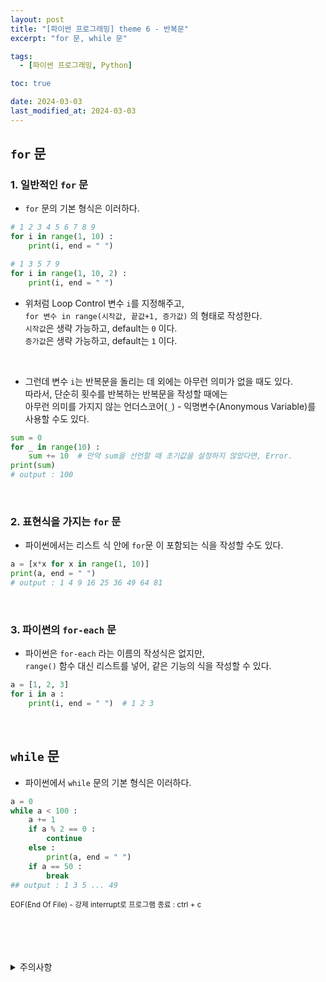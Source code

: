 ```yaml
---
layout: post
title: "[파이썬 프로그래밍] theme 6 - 반복문"
excerpt: "for 문, while 문"

tags:
  - [파이썬 프로그래밍, Python]

toc: true

date: 2024-03-03
last_modified_at: 2024-03-03
---
```

## `for` 문
### 1. 일반적인 `for` 문
- `for` 문의 기본 형식은 이러하다.  

```python
# 1 2 3 4 5 6 7 8 9
for i in range(1, 10) :
    print(i, end = " ")

# 1 3 5 7 9
for i in range(1, 10, 2) :
    print(i, end = " ")
```

- 위처럼 Loop Control 변수 `i`를 지정해주고,  
`for 변수 in range(시작값, 끝값+1, 증가값)` 의 형태로 작성한다.  
`시작값`은 생략 가능하고, default는 `0` 이다.  
`증가값`은 생략 가능하고, default는 `1` 이다.  
<br>

- 그런데 변수 `i`는 반복문을 돌리는 데 외에는 아무런 의미가 없을 때도 있다.  
따라서, 단순히 횟수를 반복하는 반복문을 작성할 때에는  
아무런 의미를 가지지 않는 언더스코어(`_`) - 익명변수(Anonymous Variable)를 사용할 수도 있다.  

```python
sum = 0
for _ in range(10) :
    sum += 10  # 만약 sum을 선언할 때 초기값을 설정하지 않았다면, Error.
print(sum)
# output : 100
```

<br>

### 2. 표현식을 가지는 `for` 문
- 파이썬에서는 리스트 식 안에 `for`문 이 포함되는 식을 작성할 수도 있다.

```python
a = [x*x for x in range(1, 10)]
print(a, end = " ")
# output : 1 4 9 16 25 36 49 64 81
```

<br>

### 3. 파이썬의 `for-each` 문
- 파이썬은 `for-each` 라는 이름의 작성식은 없지만,  
`range()` 함수 대신 리스트를 넣어, 같은 기능의 식을 작성할 수 있다. 

```python
a = [1, 2, 3]
for i in a :
    print(i, end = " ")  # 1 2 3
```

<br>

## `while` 문
- 파이썬에서 `while` 문의 기본 형식은 이러하다.

```python
a = 0
while a < 100 :
    a += 1
    if a % 2 == 0 :
        continue
    else :
        print(a, end = " ")
    if a == 50 :
        break
## output : 1 3 5 ... 49
```

<sub> EOF(End Of File) - 강제 interrupt로 프로그램 종료 : ctrl + c

<br>
<br>
<br>
<br>
<details>
<summary>주의사항</summary>
<div markdown="1">

이 포스팅은 강원대학교 이헌길 교수님의 파이썬 프로그래밍 수업을 들으며 내용을 정리 한 것입니다.  
수업 내용에 대한 저작권은 교수님께 있으니,  
다른 곳으로의 무분별한 내용 복사를 자제해 주세요.

</div>
</details> 